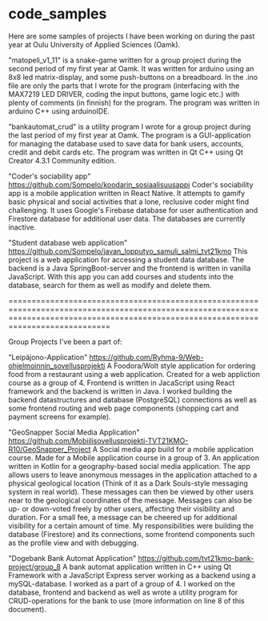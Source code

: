 # code_samples
Here are some samples of projects I have been working on during the past year at Oulu University of Applied Sciences (Oamk). 

"matopeli_v1_11" is a snake-game written for a group project during the second period of my first year at Oamk. It was written for arduino using an 8x8 led matrix-display, 
and some push-buttons on a breadboard. In the .ino file are only the parts that I wrote for the program (interfacing with the MAX7219 LED DRIVER, 
coding the input buttons, game logic etc.) with plenty of comments (in finnish) for the program. The program was written in arduino C++ using arduinoIDE.

"bankautomat_crud" is a utility program I wrote for a group project during the last period of my first year at Oamk. The program is a GUI-application for managing the database 
used to save data for bank users, accounts, credit and debit cards etc. The program was written in Qt C++ using Qt Creator 4.3.1 Community edition.

"Coder's sociability app"
https://github.com/Sompelo/koodarin_sosiaalisuusappi
Coder's sociability app is a mobile application written in React Native. It attempts to gamify basic physical and social activities that a lone, reclusive coder might find challenging. It uses Google's Firebase database for user authentication and Firestore database for additional user data. The databases are currently inactive.

"Student database web application"
https://github.com/Sompelo/javan_lopputyo_samuli_salmi_tvt21kmo
This project is a web application for accessing a student data database. The backend is a Java SpringBoot-server and the frontend is written in vanilla JavaScript. With this app you can add courses and students into the database, search for them as well as modify and delete them. 

========================================================================================================================================================================================

Group Projects I've been a part of: 

"Leipäjono-Application"
https://github.com/Ryhma-9/Web-ohjelmoinnin_sovellusprojekti
A Foodora/Wolt style application for ordering food from a restaurant using a web application. Created for a web appliction course as a group of 4. Frontend is written in JacaScript using React framework and the backend is written in Java. I worked building the backend datastructures and database (PostgreSQL) connections as well as some frontend routing and web page components (shopping cart and payment screens for example). 

"GeoSnapper Social Media Application"
https://github.com/Mobiilisovellusprojekti-TVT21KMO-R10/GeoSnapper_Project
A Social media app build for a mobile application course. Made for a Mobile application course in a group of 3. An application written in Kotlin for a geography-based social media application. The app allows users to leave anonymous messages in the application attached to a physical geological location (Think of it as a Dark Souls-style messaging system in real world). These messages can then be viewed by other users near to the geological coordinates of the message. Messages can also be up- or down-voted freely by other users, affecting their visibility and duration. For a small fee, a message can be cheered up for additional visibility for a certain amount of time. My responsibilities were building the database (Firestore) and its connections, some frontend components such as the profile view and with debugging. 

"Dogebank Bank Automat Application"
https://github.com/tvt21kmo-bank-project/group_8
A bank automat application written in C++ using Qt Framework with a JavaScript Express server working as a backend using a mySQL-database. I worked as a part of a group of 4. I worked on the database, frontend and backend as well as wrote a utility program for CRUD-operations for the bank to use (more information on line 8 of this document).  
